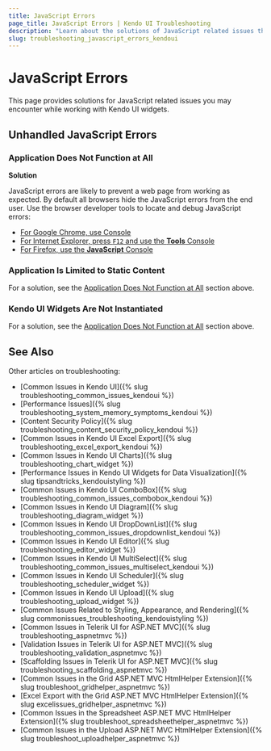 ```yaml
---
title: JavaScript Errors
page_title: JavaScript Errors | Kendo UI Troubleshooting
description: "Learn about the solutions of JavaScript related issues that may occur while working with Kendo UI controls."
slug: troubleshooting_javascript_errors_kendoui
---
```


# JavaScript Errors

This page provides solutions for JavaScript related issues you may encounter while working with Kendo UI widgets.

## Unhandled JavaScript Errors

### Application Does Not Function at All

**Solution**

JavaScript errors are likely to prevent a web page from working as expected. By default all browsers hide the JavaScript errors from the end user. Use the browser developer tools to locate and debug JavaScript errors:

* [For Google Chrome, use Console](https://developer.chrome.com/devtools/docs/console)
* [For Internet Explorer, press `F12` and use the **Tools** Console](https://msdn.microsoft.com/en-us/library/gg589530(v=vs.85).aspx)
* [For Firefox, use the **JavaScript** Console](https://developer.mozilla.org/en-US/Learn/Discover_browser_developer_tools#The_JavaScript_console)

### Application Is Limited to Static Content

For a solution, see the [Application Does Not Function at All](#application-does-not-function-at-all) section above.

### Kendo UI Widgets Are Not Instantiated

For a solution, see the [Application Does Not Function at All](#application-does-not-function-at-all) section above.

## See Also

Other articles on troubleshooting:

* [Common Issues in Kendo UI]({% slug troubleshooting_common_issues_kendoui %})
* [Performance Issues]({% slug troubleshooting_system_memory_symptoms_kendoui %})
* [Content Security Policy]({% slug troubleshooting_content_security_policy_kendoui %})
* [Common Issues in Kendo UI Excel Export]({% slug troubleshooting_excel_export_kendoui %})
* [Common Issues in Kendo UI Charts]({% slug troubleshooting_chart_widget %})
* [Performance Issues in Kendo UI Widgets for Data Visualization]({% slug tipsandtricks_kendouistyling %})
* [Common Issues in Kendo UI ComboBox]({% slug troubleshooting_common_issues_combobox_kendoui %})
* [Common Issues in Kendo UI Diagram]({% slug troubleshooting_diagram_widget %})
* [Common Issues in Kendo UI DropDownList]({% slug troubleshooting_common_issues_dropdownlist_kendoui %})
* [Common Issues in Kendo UI Editor]({% slug troubleshooting_editor_widget %})
* [Common Issues in Kendo UI MultiSelect]({% slug troubleshooting_common_issues_multiselect_kendoui %})
* [Common Issues in Kendo UI Scheduler]({% slug troubleshooting_scheduler_widget %})
* [Common Issues in Kendo UI Upload]({% slug troubleshooting_upload_widget %})
* [Common Issues Related to Styling, Appearance, and Rendering]({% slug commonissues_troubleshooting_kendouistyling %})
* [Common Issues in Telerik UI for ASP.NET MVC]({% slug troubleshooting_aspnetmvc %})
* [Validation Issues in Telerik UI for ASP.NET MVC]({% slug troubleshooting_validation_aspnetmvc %})
* [Scaffolding Issues in Telerik UI for ASP.NET MVC]({% slug troubleshooting_scaffolding_aspnetmvc %})
* [Common Issues in the Grid ASP.NET MVC HtmlHelper Extension]({% slug troubleshoot_gridhelper_aspnetmvc %})
* [Excel Export with the Grid ASP.NET MVC HtmlHelper Extension]({% slug excelissues_gridhelper_aspnetmvc %})
* [Common Issues in the Spreadsheet ASP.NET MVC HtmlHelper Extension]({% slug troubleshoot_spreadsheethelper_aspnetmvc %})
* [Common Issues in the Upload ASP.NET MVC HtmlHelper Extension]({% slug troubleshoot_uploadhelper_aspnetmvc %})
